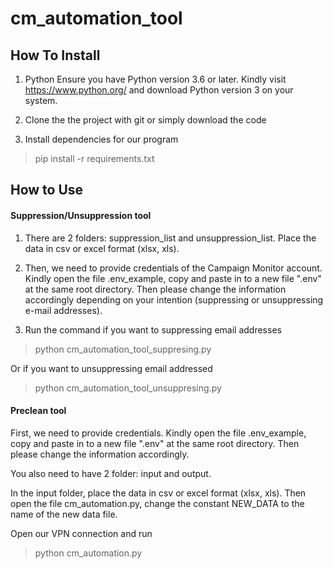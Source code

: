 # cm_automation_tool

## How To Install
1) Python
Ensure you have Python version 3.6 or later. Kindly visit https://www.python.org/ and download Python version 3 on your system.

2) Clone the the project with git or simply download the code

3) Install dependencies for our program
> pip install -r requirements.txt

## How to Use

#### Suppression/Unsuppression tool

1. There are 2 folders: suppression_list and unsuppression_list. Place the data in csv or excel format (xlsx, xls). 

2. Then, we need to provide credentials of the Campaign Monitor account. Kindly open the file .env_example, copy and paste in to a new file ".env" at the same root directory. Then please change the information accordingly depending on your intention (suppressing or unsuppressing e-mail addresses).


3. Run the command  if you want to suppressing email addresses
> python cm_automation_tool_suppresing.py

Or if you want to unsuppressing email addressed

> python cm_automation_tool_unsuppresing.py

#### Preclean tool

First, we need to provide credentials. Kindly open the file .env_example, copy and paste in to a new file ".env" at the same root directory. Then please change the information accordingly.

You also need to have 2 folder: input and output.

In the input folder, place the data in csv or excel format (xlsx, xls). Then open the file cm_automation.py, change the constant NEW_DATA to the name of the new data file.

Open our VPN connection and run 

> python cm_automation.py
